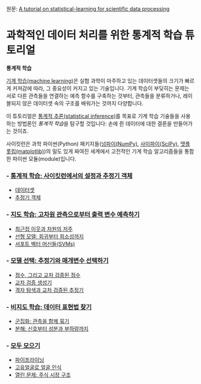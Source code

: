 원문: [A tutorial on statistical-learning for scientific data processing](https://scikit-learn.org/stable/tutorial/index.html)

# 과학적인 데이터 처리를 위한 통계적 학습 튜토리얼

**통계적 학습**

[기계 학습(machine learning)](https://en.wikipedia.org/wiki/Machine_learning)은 실험 과학이 마주하고 있는 데이터셋들의 크기가 빠르게 커져감에 따라, 그 중요성이 커지고 있는 기술입니다. 기계 학습이 부딪히는 문제는 서로 다른 관측들을 연결하는 예측 함수를 구축하는 것부터, 관측들을 분류하거나, 레이블되지 않은 데이터셋 속의 구조를 배워가는 것까지 다양합니다.

이 튜토리얼은 [통계적 추론(statistical inference)](https://en.wikipedia.org/wiki/Statistical_inference)를 목표로 기계 학습 기술들을 사용하는 방법론인 *통계적 학습*을 탐구할 것입니다: 손에 쥔 데이터에 대한 결론을 만들어가는 것이죠.

사이킷런은 과학 파이썬(Python) 패키지들([넘파이(NumPy)](https://www.numpy.org/), [사이파이(SciPy)](https://scipy.org/), [맷플롯립(matplotlib)](https://matplotlib.org/))의 밀도 있게 짜여진 세계에서 고전적인 기계 학습 알고리즘들을 통합한 파이썬 모듈(module)입니다.

### - [통계적 학습: 사이킷런에서의 설정과 추정기 객체](settings)

- [데이터셋](settings#데이터셋)
- [추정기 객체](settings#추정기-객체)

### - [지도 학습: 고차원 관측으로부터 출력 변수 예측하기](supervised_learning)

- [최근접 이웃과 차원의 저주](supervised_learning#최근접-이웃과-차원의-저주)
- [선형 모델: 회귀부터 희소성까지](supervised_learning#선형-모델-회귀부터-희소성까지)
- [서포트 벡터 머신들(SVMs)](supervised_learning#서포트-벡터-머신들(SVMs))

### - [모델 선택: 추정기와 매개변수 선택하기](model_selection)

- [점수, 그리고 교차 검증된 점수](model_selection#점수,-그리고-교차-검증된-점수)
- [교차 검증 생성기](model_selection#교차-검증-생성기)
- [격자 탐색과 교차 검증된 추정기](model_selection#격자-탐색과-교차-검증된-추정기)

### - [비지도 학습: 데이터 표현법 찾기](unsupervised_learning)

- [군집화: 관측을 함께 묶기](unsupervised_learning#군집화-관측을-함께-묶기)
- [분해: 신호부터 성분과 부하량까지](unsupervised_learning#분해-신호부터-성분과-부하량까지)

### - [모두 모으기](putting_together)

- [파이프라이닝](putting_together#파이프라이닝)
- [고유얼굴로 얼굴 인식](putting_together#고유얼굴로-얼굴-인식)
- [열린 문제: 주식 시장 구조](putting_together#열린-문제-주식-시장-구조)
